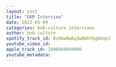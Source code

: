 ```yaml
---
layout: post
title: "GKM Interview"
date: 2022-05-09
categories: bob-culture interviews
author: bob-culture
spotify_track_id: 0z8Aw0wKq3w0AhYbgbbnpJ
youtube_video_id: 
apple_track_id: 1000560049096
youtube_metadata: 
---
```

